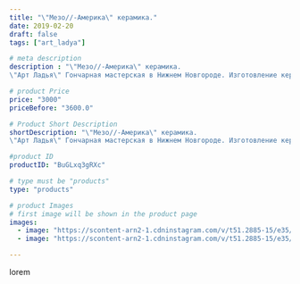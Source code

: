 ```yaml
---
title: "\"Мезо//-Америка\" керамика."
date: 2019-02-20
draft: false
tags: ["art_ladya"]

# meta description
description : "\"Мезо//-Америка\" керамика.
\"Арт Ладья\" Гончарная мастерская в Нижнем Новгороде. Изготовление керамики и мастер//-классы по обучению.  #гончар #исскуство #po"

# product Price
price: "3000"
priceBefore: "3600.0"

# Product Short Description
shortDescription: "\"Мезо//-Америка\" керамика.
\"Арт Ладья\" Гончарная мастерская в Нижнем Новгороде. Изготовление керамики и мастер//-классы по обучению.  #гончар #исскуство #potter #керамикаручнаяработа #керамиканазаказ #handmade #древняякерамика #керамика #гончарнаяпосуда #эксклюзивнаякерамика #painter #decor #ceramicar #claygoods #restaurant #earthenware #ceramic #design #ceramicart #decanter #carafe #clay #сосуд #авторскаякерамика #мезоамерика #инки #наско #моче  #mesoamerica #IncaNazcaMoche"

#product ID
productID: "BuGLxq3gRXc"

# type must be "products"
type: "products"

# product Images
# first image will be shown in the product page
images:
  - image: "https://scontent-arn2-1.cdninstagram.com/v/t51.2885-15/e35/51036651_1999228200378748_1551171125277317880_n.jpg?tp=1&_nc_ht=scontent-arn2-1.cdninstagram.com&_nc_cat=104&_nc_ohc=neh7VdbxE3QAX_l8rMr&oh=40aff0b1849ecc135142c383c5b91897&oe=606C7883&ig_cache_key=MTk4MzMyNDQ3NDIyNDc5NzUyMw%3D%3D.2"
  - image: "https://scontent-arn2-1.cdninstagram.com/v/t51.2885-15/e35/51172778_761481250902747_8592350663035298280_n.jpg?tp=1&_nc_ht=scontent-arn2-1.cdninstagram.com&_nc_cat=103&_nc_ohc=1TJ4ZagTaR4AX9CW-k2&oh=201589f9bcb6e590fe0a52e7d4b6f244&oe=606C17E1&ig_cache_key=MTk4MzMyNDQ3NDIzMzI3NTkyNg%3D%3D.2"

---
```

lorem
